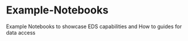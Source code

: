 # Example-Notebooks
Example Notebooks to showcase EDS capabilities and How to guides for data access
